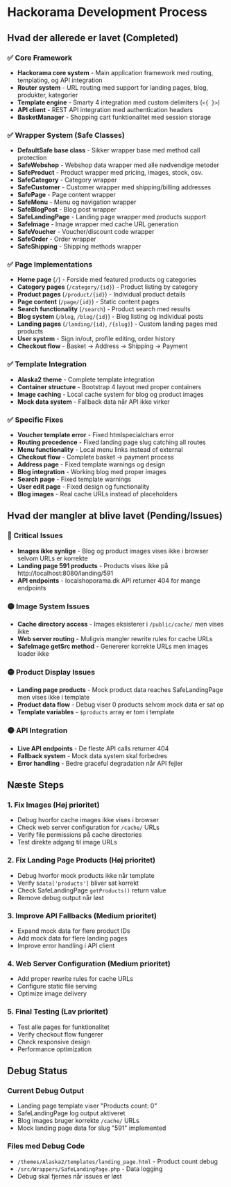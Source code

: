 # Hackorama Development Process

## Hvad der allerede er lavet (Completed)

### ✅ Core Framework
- **Hackorama core system** - Main application framework med routing, templating, og API integration
- **Router system** - URL routing med support for landing pages, blog, produkter, kategorier
- **Template engine** - Smarty 4 integration med custom delimiters (`<{ }>`)
- **API client** - REST API integration med authentication headers
- **BasketManager** - Shopping cart funktionalitet med session storage

### ✅ Wrapper System (Safe Classes)
- **DefaultSafe base class** - Sikker wrapper base med method call protection
- **SafeWebshop** - Webshop data wrapper med alle nødvendige metoder
- **SafeProduct** - Product wrapper med pricing, images, stock, osv.
- **SafeCategory** - Category wrapper 
- **SafeCustomer** - Customer wrapper med shipping/billing addresses
- **SafePage** - Page content wrapper
- **SafeMenu** - Menu og navigation wrapper
- **SafeBlogPost** - Blog post wrapper
- **SafeLandingPage** - Landing page wrapper med products support
- **SafeImage** - Image wrapper med cache URL generation
- **SafeVoucher** - Voucher/discount code wrapper
- **SafeOrder** - Order wrapper
- **SafeShipping** - Shipping methods wrapper

### ✅ Page Implementations
- **Home page** (`/`) - Forside med featured products og categories
- **Category pages** (`/category/{id}`) - Product listing by category
- **Product pages** (`/product/{id}`) - Individual product details
- **Page content** (`/page/{id}`) - Static content pages
- **Search functionality** (`/search`) - Product search med results
- **Blog system** (`/blog`, `/blog/{id}`) - Blog listing og individual posts
- **Landing pages** (`/landing/{id}`, `/{slug}`) - Custom landing pages med products
- **User system** - Sign in/out, profile editing, order history
- **Checkout flow** - Basket → Address → Shipping → Payment

### ✅ Template Integration
- **Alaska2 theme** - Complete template integration
- **Container structure** - Bootstrap 4 layout med proper containers
- **Image caching** - Local cache system for blog og product images
- **Mock data system** - Fallback data når API ikke virker

### ✅ Specific Fixes
- **Voucher template error** - Fixed htmlspecialchars error
- **Routing precedence** - Fixed landing page slug catching all routes
- **Menu functionality** - Local menu links instead of external
- **Checkout flow** - Complete basket → payment process
- **Address page** - Fixed template warnings og design
- **Blog integration** - Working blog med proper images
- **Search page** - Fixed template warnings
- **User edit page** - Fixed design og functionality
- **Blog images** - Real cache URLs instead of placeholders

## Hvad der mangler at blive lavet (Pending/Issues)

### 🔴 Critical Issues
- **Images ikke synlige** - Blog og product images vises ikke i browser selvom URLs er korrekte
- **Landing page 591 products** - Products vises ikke på http://localhost:8080/landing/591
- **API endpoints** - localshoporama.dk API returner 404 for mange endpoints

### 🟡 Image System Issues
- **Cache directory access** - Images eksisterer i `/public/cache/` men vises ikke
- **Web server routing** - Muligvis mangler rewrite rules for cache URLs
- **SafeImage getSrc method** - Genererer korrekte URLs men images loader ikke

### 🟡 Product Display Issues  
- **Landing page products** - Mock product data reaches SafeLandingPage men vises ikke i template
- **Product data flow** - Debug viser 0 products selvom mock data er sat op
- **Template variables** - `$products` array er tom i template

### 🟡 API Integration
- **Live API endpoints** - De fleste API calls returner 404
- **Fallback system** - Mock data system skal forbedres
- **Error handling** - Bedre graceful degradation når API fejler

## Næste Steps

### 1. Fix Images (Høj prioritet)
- Debug hvorfor cache images ikke vises i browser
- Check web server configuration for `/cache/` URLs  
- Verify file permissions på cache directories
- Test direkte adgang til image URLs

### 2. Fix Landing Page Products (Høj prioritet)
- Debug hvorfor mock products ikke når template
- Verify `$data['products']` bliver sat korrekt
- Check SafeLandingPage `getProducts()` return value
- Remove debug output når løst

### 3. Improve API Fallbacks (Medium prioritet)
- Expand mock data for flere product IDs
- Add mock data for flere landing pages
- Improve error handling i API client

### 4. Web Server Configuration (Medium prioritet)
- Add proper rewrite rules for cache URLs
- Configure static file serving
- Optimize image delivery

### 5. Final Testing (Lav prioritet)
- Test alle pages for funktionalitet
- Verify checkout flow fungerer
- Check responsive design
- Performance optimization

## Debug Status

### Current Debug Output
- Landing page template viser "Products count: 0"
- SafeLandingPage log output aktiveret
- Blog images bruger korrekte `/cache/` URLs
- Mock landing page data for slug "591" implemented

### Files med Debug Code
- `/themes/Alaska2/templates/landing_page.html` - Product count debug
- `/src/Wrappers/SafeLandingPage.php` - Data logging
- Debug skal fjernes når issues er løst
